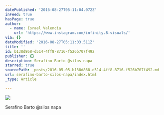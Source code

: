 ```yaml
---
datePublished: '2016-08-27T05:11:04.072Z'
inFeed: true
hasPage: true
author:
  - name: Israel Valencia
    url: 'https://www.instagram.com/infinity.8.visuals/'
via: {}
dateModified: '2016-08-27T05:11:03.511Z'
title: ''
id: b138d868-d514-4ff8-8716-f526b707f492
publisher: {}
description: Serafino Barto @silos napa
starred: true
sourcePath: _posts/2016-05-05-b138d868-d514-4ff8-8716-f526b707f492.md
url: serafino-barto-silos-napa/index.html
_type: Article

---
```

![](https://s3-us-west-2.amazonaws.com/the-grid-img/p/067cca48a48a6847bf3bb09cb75e84abbcd029fa.jpg)

Serafino Barto @silos napa